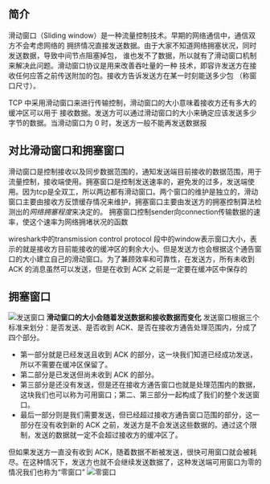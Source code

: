 ## 简介
 滑动窗口（Sliding window）是一种流量控制技术。早期的网络通信中，通信双方不会考虑网络的 拥挤情况直接发送数据。由于大家不知道网络拥塞状况，同时发送数据，导致中间节点阻塞掉包， 谁也发不了数据，所以就有了滑动窗口机制来解决此问题。滑动窗口协议是用来改善吞吐量的一种 技术，即容许发送方在接收任何应答之前传送附加的包。接收方告诉发送方在某一时刻能送多少包 （称窗口尺寸）。

TCP 中采用滑动窗口来进行传输控制，滑动窗口的大小意味着接收方还有多大的缓冲区可以用于 接收数据。发送方可以通过滑动窗口的大小来确定应该发送多少字节的数据。当滑动窗口为 0 时，发送方一般不能再发送数据报


## 对比滑动窗口和拥塞窗口
滑动窗口是控制接收以及同步数据范围的，通知发送端目前接收的数据范围，用于流量控制，接收端使用。拥塞窗口是控制发送速率的，避免发的过多，发送端使用。因为tcp是全双工，所以两边都有滑动窗口。两个窗口的维护是独立的，滑动窗口主要由接收方反馈缓存情况来维护，拥塞窗口主要由发送方的拥塞控制算法检测出的*网络拥塞程度*来决定的。
拥塞窗口控制sender向connection传输数据的速率，使这个速率为网络拥堵状况的函数 


wireshark中的transmission control protocol 段中的window表示窗口大小，表示的就是接收方目前能接收的缓冲区的剩余大小。但是发送方也会根据这个通告窗口的大小建立自己的滑动窗口。为了兼顾效率和可靠性，在发送方，所有未收到 ACK 的消息虽然可以发送，但是在收到 ACK 之前是一定要在缓冲区中保存的


## 拥塞窗口
![发送窗口](https://pics2.baidu.com/feed/4b90f603738da977bb9bce06f00830108718e3ce.jpeg@f_auto?token=41e8d1db9c75c8e7e6eccadf614e6287)
**滑动窗口的大小会随着发送数据和接收数据而变化**
发送窗口根据三个标准来划分：是否发送、是否收到 ACK、是否在接收方通告处理范围内，分成了四个部分。
-   第一部分就是已经发送且收到 ACK 的部分，这一块我们知道已经成功发送，所以不需要在缓冲区保留了。
-   第二部分是已发送但尚未收到 ACK 的部分。
-   第三部分是还没有发送，但是还在接收方通告窗口也就是处理范围内的数据，这块我们也可以称为可用窗口；第二、第三部分一起构成了我们的整个发送窗口。
-   最后一部分则是我们需要发送，但已经超过接收方通告窗口范围的部分，这一部分在没有收到新的 ACK 之前，发送方是不会发送这些数据的。通过这个限制，发送的数据就一定不会超过接收方的缓冲区了。

但如果发送方一直没有收到 ACK，随着数据不断被发送，很快可用窗口就会被耗尽。在这种情况下，发送方也就不会继续发送数据了，这种发送端可用窗口为零的情况我们也称为“零窗口”
![零窗口](https://pics6.baidu.com/feed/3801213fb80e7becb928bc926f7771319a506bb2.jpeg@f_auto?token=0bf01fc71b0f26541d6386717a6dc226)